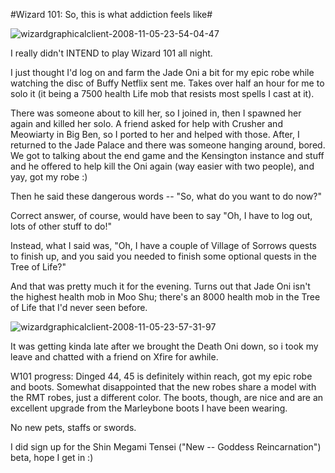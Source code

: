 #Wizard 101: So, this is what addiction feels like#

![](http://westkarana.com/wp-content/uploads/2008/11/wizardgraphicalclient-2008-11-05-23-54-04-47.jpg "wizardgraphicalclient-2008-11-05-23-54-04-47")

I really didn't INTEND to play Wizard 101 all night.

I just thought I'd log on and farm the Jade Oni a bit for my epic robe while watching the disc of Buffy Netflix sent me. Takes over half an hour for me to solo it (it being a 7500 health Life mob that resists most spells I cast at it).

There was someone about to kill her, so I joined in, then I spawned her again and killed her solo. A friend asked for help with Crusher and Meowiarty in Big Ben, so I ported to her and helped with those. After, I returned to the Jade Palace and there was someone hanging around, bored. We got to talking about the end game and the Kensington instance and stuff and he offered to help kill the Oni again (way easier with two people), and yay, got my robe :)

Then he said these dangerous words -- "So, what do you want to do now?"

Correct answer, of course, would have been to say "Oh, I have to log out, lots of other stuff to do!"

Instead, what I said was, "Oh, I have a couple of Village of Sorrows quests to finish up, and you said you needed to finish some optional quests in the Tree of Life?"

And that was pretty much it for the evening. Turns out that Jade Oni isn't the highest health mob in Moo Shu; there's an 8000 health mob in the Tree of Life that I'd never seen before. 

![](http://westkarana.com/wp-content/uploads/2008/11/wizardgraphicalclient-2008-11-05-23-57-31-97.jpg "wizardgraphicalclient-2008-11-05-23-57-31-97")

It was getting kinda late after we brought the Death Oni down, so i took my leave and chatted with a friend on Xfire for awhile.

W101 progress: Dinged 44, 45 is definitely within reach, got my epic robe and boots. Somewhat disappointed that the new robes share a model with the RMT robes, just a different color. The boots, though, are nice and are an excellent upgrade from the Marleybone boots I have been wearing.

No new pets, staffs or swords. 

I did sign up for the Shin Megami Tensei ("New -- Goddess Reincarnation") beta, hope I get in :)

